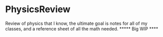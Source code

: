 # PhysicsReview
Review of physics that I know, the ultimate goal is notes for all of my classes, and a reference sheet of all the math needed. 
***** Big WIP ****

